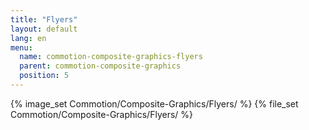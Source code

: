 ```yaml
---
title: "Flyers"
layout: default
lang: en
menu:
  name: commotion-composite-graphics-flyers
  parent: commotion-composite-graphics
  position: 5
---
```

{% image_set Commotion/Composite-Graphics/Flyers/ %}
{% file_set Commotion/Composite-Graphics/Flyers/ %}
